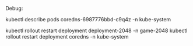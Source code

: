 

Debug:

kubectl describe pods  coredns-6987776bbd-c9q4z -n kube-system

kubectl rollout restart deployment deployment-2048 -n game-2048
kubectl rollout restart deployment coredns -n kube-system
